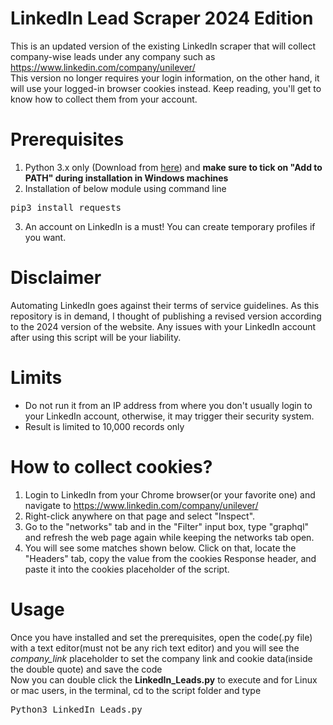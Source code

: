 # LinkedIn Lead Scraper 2024 Edition
This is an updated version of the existing LinkedIn scraper that will collect company-wise leads under any company such as <a href="https://www.linkedin.com/company/unilever/">https://www.linkedin.com/company/unilever/</a><br>
This version no longer requires your login information, on the other hand, it will use your logged-in browser cookies instead. Keep reading, you'll get to know how to collect them from your account.

# Prerequisites
1. Python 3.x only (Download from <a href="https://python.org/downloads">here</a>) and <b>make sure to tick on "Add to PATH" during installation in Windows machines</b>
2. Installation of below module using command line
<pre>pip3 install requests</pre>
3. An account on LinkedIn is a must! You can create temporary profiles if you want.

# Disclaimer
Automating LinkedIn goes against their terms of service guidelines. As this repository is in demand, I thought of publishing a revised version according to the 2024 version of the website. Any issues with your LinkedIn account after using this script will be your liability. 

# Limits
* Do not run it from an IP address from where you don't usually login to your LinkedIn account, otherwise, it may trigger their security system.
* Result is limited to 10,000 records only

# How to collect cookies?
1. Login to LinkedIn from your Chrome browser(or your favorite one) and navigate to <a href="https://www.linkedin.com/company/unilever/">https://www.linkedin.com/company/unilever/</a>
2. Right-click anywhere on that page and select "Inspect".
3. Go to the "networks" tab and in the "Filter" input box, type "graphql" and refresh the web page again while keeping the networks tab open.
4. You will see some matches shown below. Click on that, locate the "Headers" tab, copy the value from the cookies Response header, and paste it into the cookies placeholder of the script. 

# Usage
Once you have installed and set the prerequisites, open the code(.py file) with a text editor(must not be any rich text editor) and you will see the <i>company_link</i> placeholder to set the company link and cookie data(inside the double quote) and save the code<br>
Now you can double click the <b>LinkedIn_Leads.py</b> to execute and for Linux or mac users, in the terminal, cd to the script folder and type<br>
<pre>Python3 LinkedIn_Leads.py</pre>
